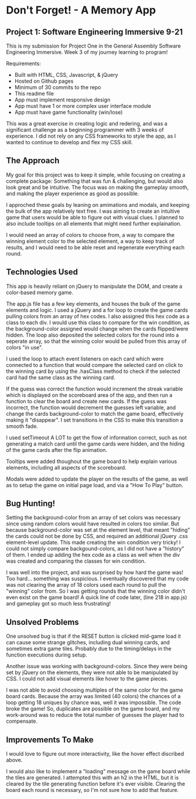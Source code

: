 # Don't Forget! - A Memory App

## Project 1: Software Engineering Immersive 9-21

This is my submission for Project One in the General Assembly Software Engineering Immersive. Week 3 of my journey learning to program!

Requirements:
* Built with HTML, CSS, Javascript, & jQuery
* Hosted on Github pages
* Minimum of 30 commits to the repo
* This readme file
* App must implement responsive design
* App must have 1 or more complex user interface module
* App must have game functionality (win/lose)

This was a great exercise in creating logic and redering, and was a significant challenge as a beginning programmer with 3 weeks of experience.
I did not rely on any CSS frameworks to style the app, as I wanted to continue to develop and flex my CSS skill.

## The Approach

My goal for this project was to keep it simple, while focusing on creating a complete package: Something that was fun & challenging, but would also look great and be intuitive. The focus was on making the gameplay smooth, and making the player experience as good as possible.

I approched these goals by leaning on amimations and modals, and keeping the bulk of the app relatively text free. I was aiming to create an intuitive game that users would be able to figure out with visual clues. I planned to also include tooltips on all elements that might need further explaination.

I would need an array of colors to choose from, a way to compare the winning element color to the selected element, a way to keep track of results, and I would need to be able reset and regenerate everything each round.

## Technologies Used

This app is heavily reliant on jQuery to manipulate the DOM, and create a color-based memory game. 

The app.js file has a few key elements, and houses the bulk of the game elements and logic. I used a jQuery and a for loop to create the game cards pulling colors from an array of hex codes.  I also assigned this hex code as a class to each div. I would use this class to compare for the win condition, as the background-color assigned would change when the cards flipped/were hidden. The loop also deposited the selected colors for the round into a seperate array, so that the winning color would be pulled from this array of colors "in use".

I used the loop to attach event listeners on each card which were connected to a function that would compare the selected card on click to the winning card by using the .hasClass method to check if the selected card had the same class as the winning card.

If the guess was correct the function would increment the streak variable which is displayed on the scoreboard area of the app, and then run a function to clear the board and create new cards.
If the guess was incorrect, the function would decrement the guesses left variable, and change the cards background-color to match the game board, effectively making it "disappear". I set transitions in the CSS to make this transition a smooth fade.

I used setTimeout A LOT to get the flow of information correct, such as not generating a match card until the game cards were hidden, and the hiding of the game cards after the flip animation.

Tooltips were added thoughout the game board to help explain various elements, including all aspects of the scoreboard.

Modals were added to update the player on the results of the game, as well as to setup the game on initial page load, and via a "How To Play" button.


## Bug Hunting!

Setting the background-color from an array of set colors was necessary since using random colors would have resulted in colors too similar. But because background-color was set at the element level, that meant "hiding" the cards could not be done by CSS, and required an additional jQuery .css element-level update. This made creating the win condition very tricky! I could not simply compare backgound-colors, as I did not have a "history" of them.
I ended up adding the hex code as a class as well when the div was created and comparing the classes for win condition.

I was well into the project, and was surprised by how hard the game was! Too hard... something was suspicious. I eventually discovered that my code was not clearing the array of 18 colors used each round to pull the "winning" color from. So I was getting rounds that the winning color didn't even exist on the game board! A quick line of code later, (line 218 in app.js) and gameplay got so much less frustrating!


## Unsolved Problems

One unsolved bug is that if the RESET button is clicked mid-game load it can cause some strange glitches, including dual winning cards, and sometimes extra game tiles. Probably due to the timing/delays in the function executions during setup.

Another issue was working with background-colors. Since they were being set by jQuery on the elements, they were not able to be manipulated by CSS. I could not add visual elements like hover to the game pieces.

I was not able to avoid choosing multiples of the same color for the game board cards. Because the array was limited (40 colors) the chances of a loop getting 18 uniques by chance was, well it was impossible. The code broke the game! So, duplicates are possible on the game board, and my work-around was to reduce the total number of guesses the player had to compensate.

## Improvements To Make

I would love to figure out more interactivity, like the hover effect discribed above. 

I would also like to implement a "loading" message on the game board while the tiles are generated. I attempted this with an h2 in the HTML, but it is cleared by the tile generating function before it's ever visible. Clearing the board each round is necessary, so I'm not sure how to add that feature.